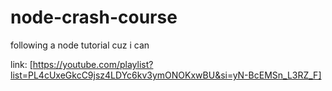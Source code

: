 # node-crash-course

following a node tutorial cuz i can

link: [https://youtube.com/playlist?list=PL4cUxeGkcC9jsz4LDYc6kv3ymONOKxwBU&si=yN-BcEMSn_L3RZ_F]
